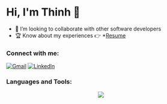 # Hi, I'm Thinh 👋

- 🤝 I’m looking to collaborate with other software developers
- 🏆 Know about my experiences 👉 *[Resume](https://drive.google.com/file/d/1gIur8Lh62bO130HvnV_FxZ9NiHCKlUwW/view?usp=drive_link)

### Connect with me:

[![Gmail](https://skillicons.dev/icons?i=gmail)](mailto:[gmail])
[![LinkedIn](https://skillicons.dev/icons?i=linkedin)][linkedin]

### Languages and Tools:

<p align="center">
  <a href="https://skillicons.dev">
    <img src="https://skillicons.dev/icons?i=python,c,cpp,java,javascript,typescript,bash,qt,opencv,pytorch,flask,react,expressjs,flutter,sqlite,mongodb,firebase,postgres,gcp,linux,arduino,raspberrypi&perline=11" />
  </a>
</p>

[gmail]: thinhle8180@gmail.com
[linkedin]: https://linkedin.com/in/thinhle201
